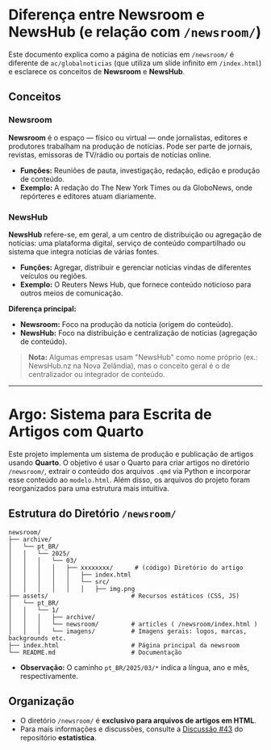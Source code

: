 # Diferença entre Newsroom e NewsHub (e relação com `/newsroom/`)

Este documento explica como a página de notícias em `/newsroom/` é diferente de `ac/globalnoticias` (que utiliza um slide infinito em `/index.html`) e esclarece os conceitos de **Newsroom** e **NewsHub**.

## Conceitos

### Newsroom
**Newsroom** é o espaço — físico ou virtual — onde jornalistas, editores e produtores trabalham na produção de notícias. Pode ser parte de jornais, revistas, emissoras de TV/rádio ou portais de notícias online.

- **Funções:** Reuniões de pauta, investigação, redação, edição e produção de conteúdo.
- **Exemplo:** A redação do The New York Times ou da GloboNews, onde repórteres e editores atuam diariamente.

### NewsHub
**NewsHub** refere-se, em geral, a um centro de distribuição ou agregação de notícias: uma plataforma digital, serviço de conteúdo compartilhado ou sistema que integra notícias de várias fontes.

- **Funções:** Agregar, distribuir e gerenciar notícias vindas de diferentes veículos ou regiões.
- **Exemplo:** O Reuters News Hub, que fornece conteúdo noticioso para outros meios de comunicação.

**Diferença principal:**

- **Newsroom:** Foco na produção da notícia (origem do conteúdo).
- **NewsHub:** Foco na distribuição e centralização de notícias (agregação de conteúdo).

> **Nota:** Algumas empresas usam "NewsHub" como nome próprio (ex.: NewsHub.nz na Nova Zelândia), mas o conceito geral é o de centralizador ou integrador de conteúdo.

---

# Argo: Sistema para Escrita de Artigos com Quarto

Este projeto implementa um sistema de produção e publicação de artigos usando **Quarto**. O objetivo é usar o Quarto para criar artigos no diretório `/newsroom/`, extrair o conteúdo dos arquivos `.qmd` via Python e incorporar esse conteúdo ao `modelo.html`. Além disso, os arquivos do projeto foram reorganizados para uma estrutura mais intuitiva.

## Estrutura do Diretório `/newsroom/`

```
newsroom/
├── archive/
│   └── pt_BR/
│   │   └── 2025/
│   │   │   └── 03/
│   │   │   │   ├── xxxxxxxx/      # (código) Diretório do artigo
│   │   │   │   │   ├── index.html
│   │   │   │   │   └── src/
│   │   │   │   │   │   ├── img.png
├── assets/                       # Recursos estáticos (CSS, JS)
│   └── pt_BR/
│   │   └── 1/
│   │   │   ├── archive/
│   │   │   └── newsroom/         # articles ( /newsroom/index.html )
│   │   │   └── imagens/          # Imagens gerais: logos, marcas, backgrounds etc.
├── index.html                    # Página principal da newsroom
└── README.md                     # Documentação
```

- **Observação:** O caminho `pt_BR/2025/03/*` indica a língua, ano e mês, respectivamente.

## Organização

- O diretório `/newsroom/` é **exclusivo para arquivos de artigos em HTML**.
- Para mais informações e discussões, consulte a [Discussão #43](https://github.com/cesargabrielphd/estatistica/discussions/43) do repositório **estatistica**.

